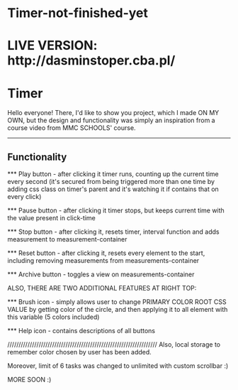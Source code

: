 # Timer-not-finished-yet
<h1> LIVE VERSION: http://dasminstoper.cba.pl/ </h1>

<h1 color="blue"> Timer </h1>

Hello everyone!
There, I'd like to show you project, which I made <span color="red">ON MY OWN<span>, but the design and functionality was simply an inspiration from a course video from MMC SCHOOLS' course.

------------------------
<h2>Functionality</h2>
*** Play button - after clicking it timer runs, counting up the current time every second (it's secured from being triggered more than one time by adding css class on timer's parent and it's watching it if contains that on every click)
  
*** Pause button - after clicking it timer stops, but keeps current time with the value present in click-time
  
*** Stop button - after clicking it, resets timer, interval function and adds measurement to measurement-container
  
*** Reset button - after clicking it, resets every element to the start, including removing measurements from measurements-container
  
*** Archive button - toggles a view on measurements-container
  
  
  ALSO, THERE ARE TWO ADDITIONAL FEATURES AT RIGHT TOP:
  
  *** Brush icon - simply allows user to change PRIMARY COLOR ROOT CSS VALUE by getting color of the circle, and then applying it to all element with this variable (5 colors included)
  
  *** Help icon - contains descriptions of all buttons
  
///////////////////////////////////////////////////////////////////
  Also, local storage to remember color chosen by user has been added.
  
  Moreover, limit of 6 tasks was changed to unlimited with custom scrollbar :)
  
  MORE SOON :)
  
  
